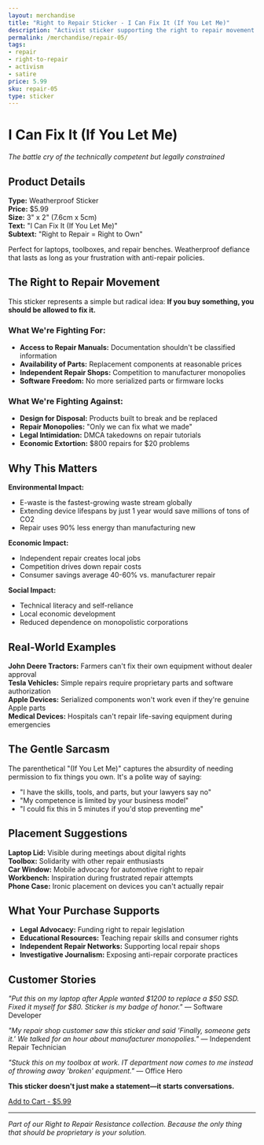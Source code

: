 ```yaml
---
layout: merchandise
title: "Right to Repair Sticker - I Can Fix It (If You Let Me)"
description: "Activist sticker supporting the right to repair movement with gentle sarcasm."
permalink: /merchandise/repair-05/
tags:
- repair
- right-to-repair
- activism
- satire
price: 5.99
sku: repair-05
type: sticker
---
```


# I Can Fix It (If You Let Me)

*The battle cry of the technically competent but legally constrained*

## Product Details

**Type:** Weatherproof Sticker  
**Price:** $5.99  
**Size:** 3" x 2" (7.6cm x 5cm)  
**Text:** "I Can Fix It (If You Let Me)"  
**Subtext:** "Right to Repair = Right to Own"  

Perfect for laptops, toolboxes, and repair benches. Weatherproof defiance that lasts as long as your frustration with anti-repair policies.

## The Right to Repair Movement

This sticker represents a simple but radical idea: **If you buy something, you should be allowed to fix it.**

### What We're Fighting For:

- **Access to Repair Manuals:** Documentation shouldn't be classified information
- **Availability of Parts:** Replacement components at reasonable prices
- **Independent Repair Shops:** Competition to manufacturer monopolies
- **Software Freedom:** No more serialized parts or firmware locks

### What We're Fighting Against:

- **Design for Disposal:** Products built to break and be replaced
- **Repair Monopolies:** "Only we can fix what we made"
- **Legal Intimidation:** DMCA takedowns on repair tutorials
- **Economic Extortion:** $800 repairs for $20 problems

## Why This Matters

**Environmental Impact:**
- E-waste is the fastest-growing waste stream globally
- Extending device lifespans by just 1 year would save millions of tons of CO2
- Repair uses 90% less energy than manufacturing new

**Economic Impact:**
- Independent repair creates local jobs
- Competition drives down repair costs
- Consumer savings average 40-60% vs. manufacturer repair

**Social Impact:**
- Technical literacy and self-reliance
- Local economic development
- Reduced dependence on monopolistic corporations

## Real-World Examples

**John Deere Tractors:** Farmers can't fix their own equipment without dealer approval  
**Tesla Vehicles:** Simple repairs require proprietary parts and software authorization  
**Apple Devices:** Serialized components won't work even if they're genuine Apple parts  
**Medical Devices:** Hospitals can't repair life-saving equipment during emergencies  

## The Gentle Sarcasm

The parenthetical "(If You Let Me)" captures the absurdity of needing permission to fix things you own. It's a polite way of saying:

- "I have the skills, tools, and parts, but your lawyers say no"
- "My competence is limited by your business model"
- "I could fix this in 5 minutes if you'd stop preventing me"

## Placement Suggestions

**Laptop Lid:** Visible during meetings about digital rights  
**Toolbox:** Solidarity with other repair enthusiasts  
**Car Window:** Mobile advocacy for automotive right to repair  
**Workbench:** Inspiration during frustrated repair attempts  
**Phone Case:** Ironic placement on devices you can't actually repair  

## What Your Purchase Supports

- **Legal Advocacy:** Funding right to repair legislation
- **Educational Resources:** Teaching repair skills and consumer rights
- **Independent Repair Networks:** Supporting local repair shops
- **Investigative Journalism:** Exposing anti-repair corporate practices

## Customer Stories

*"Put this on my laptop after Apple wanted $1200 to replace a $50 SSD. Fixed it myself for $80. Sticker is my badge of honor."* — Software Developer

*"My repair shop customer saw this sticker and said 'Finally, someone gets it.' We talked for an hour about manufacturer monopolies."* — Independent Repair Technician

*"Stuck this on my toolbox at work. IT department now comes to me instead of throwing away 'broken' equipment."* — Office Hero

**This sticker doesn't just make a statement—it starts conversations.**

[Add to Cart - $5.99](/checkout/?sku=repair-05&title=I%20Can%20Fix%20It%20If%20You%20Let%20Me&price=5.99&type=sticker)

---

*Part of our Right to Repair Resistance collection. Because the only thing that should be proprietary is your solution.*